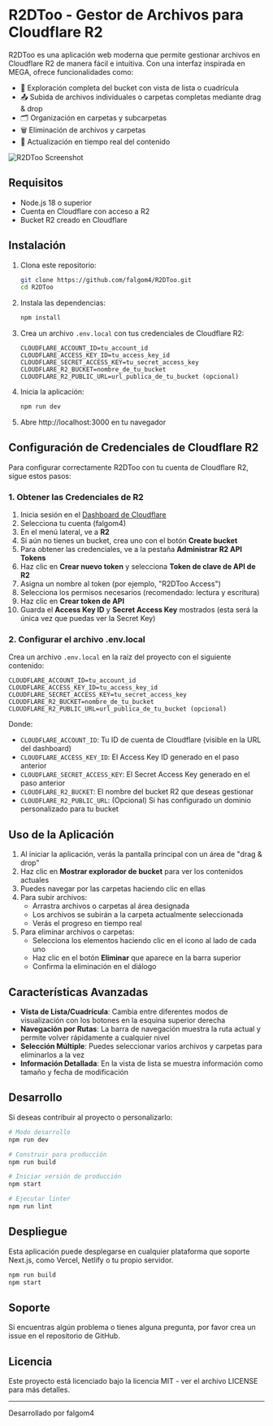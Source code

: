 # R2DToo - Gestor de Archivos para Cloudflare R2

R2DToo es una aplicación web moderna que permite gestionar archivos en Cloudflare R2 de manera fácil e intuitiva. Con una interfaz inspirada en MEGA, ofrece funcionalidades como:

- 📂 Exploración completa del bucket con vista de lista o cuadrícula
- 📤 Subida de archivos individuales o carpetas completas mediante drag & drop
- 🗂️ Organización en carpetas y subcarpetas
- 🗑️ Eliminación de archivos y carpetas
- 🔄 Actualización en tiempo real del contenido

![R2DToo Screenshot](https://ejemplo.com/screenshot.png)

## Requisitos

- Node.js 18 o superior
- Cuenta en Cloudflare con acceso a R2
- Bucket R2 creado en Cloudflare

## Instalación

1. Clona este repositorio:
   ```bash
   git clone https://github.com/falgom4/R2DToo.git
   cd R2DToo
   ```

2. Instala las dependencias:
   ```bash
   npm install
   ```

3. Crea un archivo `.env.local` con tus credenciales de Cloudflare R2:
   ```
   CLOUDFLARE_ACCOUNT_ID=tu_account_id
   CLOUDFLARE_ACCESS_KEY_ID=tu_access_key_id
   CLOUDFLARE_SECRET_ACCESS_KEY=tu_secret_access_key
   CLOUDFLARE_R2_BUCKET=nombre_de_tu_bucket
   CLOUDFLARE_R2_PUBLIC_URL=url_publica_de_tu_bucket (opcional)
   ```

4. Inicia la aplicación:
   ```bash
   npm run dev
   ```

5. Abre http://localhost:3000 en tu navegador

## Configuración de Credenciales de Cloudflare R2

Para configurar correctamente R2DToo con tu cuenta de Cloudflare R2, sigue estos pasos:

### 1. Obtener las Credenciales de R2

1. Inicia sesión en el [Dashboard de Cloudflare](https://dash.cloudflare.com)
2. Selecciona tu cuenta (falgom4)
3. En el menú lateral, ve a **R2**
4. Si aún no tienes un bucket, crea uno con el botón **Create bucket**
5. Para obtener las credenciales, ve a la pestaña **Administrar R2 API Tokens**
6. Haz clic en **Crear nuevo token** y selecciona **Token de clave de API de R2**
7. Asigna un nombre al token (por ejemplo, "R2DToo Access")
8. Selecciona los permisos necesarios (recomendado: lectura y escritura)
9. Haz clic en **Crear token de API**
10. Guarda el **Access Key ID** y **Secret Access Key** mostrados (esta será la única vez que puedas ver la Secret Key)

### 2. Configurar el archivo .env.local

Crea un archivo `.env.local` en la raíz del proyecto con el siguiente contenido:

```
CLOUDFLARE_ACCOUNT_ID=tu_account_id
CLOUDFLARE_ACCESS_KEY_ID=tu_access_key_id
CLOUDFLARE_SECRET_ACCESS_KEY=tu_secret_access_key
CLOUDFLARE_R2_BUCKET=nombre_de_tu_bucket
CLOUDFLARE_R2_PUBLIC_URL=url_publica_de_tu_bucket (opcional)
```

Donde:
- `CLOUDFLARE_ACCOUNT_ID`: Tu ID de cuenta de Cloudflare (visible en la URL del dashboard)
- `CLOUDFLARE_ACCESS_KEY_ID`: El Access Key ID generado en el paso anterior
- `CLOUDFLARE_SECRET_ACCESS_KEY`: El Secret Access Key generado en el paso anterior
- `CLOUDFLARE_R2_BUCKET`: El nombre del bucket R2 que deseas gestionar
- `CLOUDFLARE_R2_PUBLIC_URL`: (Opcional) Si has configurado un dominio personalizado para tu bucket

## Uso de la Aplicación

1. Al iniciar la aplicación, verás la pantalla principal con un área de "drag & drop"
2. Haz clic en **Mostrar explorador de bucket** para ver los contenidos actuales
3. Puedes navegar por las carpetas haciendo clic en ellas
4. Para subir archivos:
   - Arrastra archivos o carpetas al área designada
   - Los archivos se subirán a la carpeta actualmente seleccionada
   - Verás el progreso en tiempo real
5. Para eliminar archivos o carpetas:
   - Selecciona los elementos haciendo clic en el icono al lado de cada uno
   - Haz clic en el botón **Eliminar** que aparece en la barra superior
   - Confirma la eliminación en el diálogo

## Características Avanzadas

- **Vista de Lista/Cuadrícula**: Cambia entre diferentes modos de visualización con los botones en la esquina superior derecha
- **Navegación por Rutas**: La barra de navegación muestra la ruta actual y permite volver rápidamente a cualquier nivel
- **Selección Múltiple**: Puedes seleccionar varios archivos y carpetas para eliminarlos a la vez
- **Información Detallada**: En la vista de lista se muestra información como tamaño y fecha de modificación

## Desarrollo

Si deseas contribuir al proyecto o personalizarlo:

```bash
# Modo desarrollo
npm run dev

# Construir para producción
npm run build

# Iniciar versión de producción
npm start

# Ejecutar linter
npm run lint
```

## Despliegue

Esta aplicación puede desplegarse en cualquier plataforma que soporte Next.js, como Vercel, Netlify o tu propio servidor.

```bash
npm run build
npm start
```

## Soporte

Si encuentras algún problema o tienes alguna pregunta, por favor crea un issue en el repositorio de GitHub.

## Licencia

Este proyecto está licenciado bajo la licencia MIT - ver el archivo LICENSE para más detalles.

---

Desarrollado por falgom4
